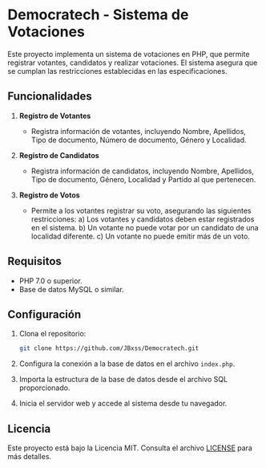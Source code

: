 # Democratech - Sistema de Votaciones

Este proyecto implementa un sistema de votaciones en PHP, que permite registrar votantes, candidatos y realizar votaciones. El sistema asegura que se cumplan las restricciones establecidas en las especificaciones.

## Funcionalidades

1. **Registro de Votantes**
   - Registra información de votantes, incluyendo Nombre, Apellidos, Tipo de documento, Número de documento, Género y Localidad.

2. **Registro de Candidatos**
   - Registra información de candidatos, incluyendo Nombre, Apellidos, Tipo de documento, Género, Localidad y Partido al que pertenecen.

3. **Registro de Votos**
   - Permite a los votantes registrar su voto, asegurando las siguientes restricciones:
     a) Los votantes y candidatos deben estar registrados en el sistema.
     b) Un votante no puede votar por un candidato de una localidad diferente.
     c) Un votante no puede emitir más de un voto.

## Requisitos

- PHP 7.0 o superior.
- Base de datos MySQL o similar.

## Configuración

1. Clona el repositorio:

   ```bash
   git clone https://github.com/JBxss/Democratech.git
   ```

2. Configura la conexión a la base de datos en el archivo `index.php`.

3. Importa la estructura de la base de datos desde el archivo SQL proporcionado.

4. Inicia el servidor web y accede al sistema desde tu navegador.

## Licencia

Este proyecto está bajo la Licencia MIT. Consulta el archivo [LICENSE](LICENSE) para más detalles.

